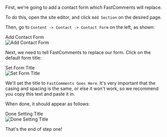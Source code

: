 First, we're going to add a contact form which FastComments will replace.

To do this, open the site editor, and click `Add Section` on the desired page.

Then, go to `Content -> Contact -> Contact Form` on the left, as shown:

<div class="screenshot white-bg">
    <div class="title">Add Contact Form</div>
    <img class="screenshot-image" src="/images/installation-guides/ionos-step-1-add-contact-section.png" alt="Add Contact Form" />
</div>

Next, we need to tell FastComments to replace our form. Click on the default form title:

<div class="screenshot white-bg">
    <div class="title">Set Form Title</div>
    <img class="screenshot-image" src="/images/installation-guides/ionos-step-1-change-title.png" alt="Set Form Title" />
</div>

We'll set the title to `FastComments Goes Here`. It's very important that the casing
and spacing is the same, or else it won't work, so we recommend you copy this text and paste it in.

When done, it should appear as follows:

<div class="screenshot white-bg">
    <div class="title">Done Setting Title</div>
    <img class="screenshot-image" src="/images/installation-guides/ionos-step-1-add-contact-section-done.png" alt="Done Setting Title" />
</div>

That's the end of step one!
